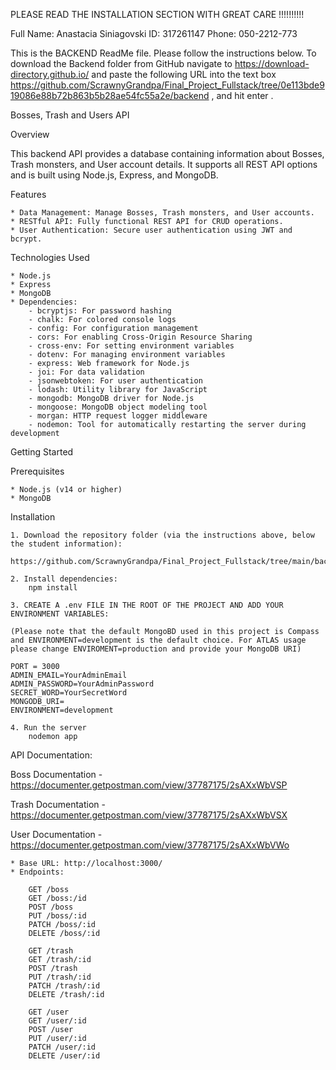 PLEASE READ THE INSTALLATION SECTION WITH GREAT CARE !!!!!!!!!!

Full Name: Anastacia Siniagovski 
ID: 317261147 
Phone: 050-2212-773

This is the BACKEND ReadMe file. Please follow the instructions below.
To download the Backend folder from GitHub navigate to https://download-directory.github.io/ and paste the following URL into the text box https://github.com/ScrawnyGrandpa/Final_Project_Fullstack/tree/0e113bde919086e88b72b863b5b28ae54fc55a2e/backend , and hit enter .

Bosses, Trash and Users API

Overview

This backend API provides a database containing information about Bosses, Trash monsters, and User account details. It supports all REST API options and is built using Node.js, Express, and MongoDB.

Features

    * Data Management: Manage Bosses, Trash monsters, and User accounts.
    * RESTful API: Fully functional REST API for CRUD operations.
    * User Authentication: Secure user authentication using JWT and bcrypt.

Technologies Used

    * Node.js
    * Express
    * MongoDB
    * Dependencies:
        - bcryptjs: For password hashing
        - chalk: For colored console logs
        - config: For configuration management
        - cors: For enabling Cross-Origin Resource Sharing
        - cross-env: For setting environment variables
        - dotenv: For managing environment variables
        - express: Web framework for Node.js
        - joi: For data validation
        - jsonwebtoken: For user authentication
        - lodash: Utility library for JavaScript
        - mongodb: MongoDB driver for Node.js
        - mongoose: MongoDB object modeling tool
        - morgan: HTTP request logger middleware
        - nodemon: Tool for automatically restarting the server during development

Getting Started

Prerequisites

    * Node.js (v14 or higher)
    * MongoDB

Installation

    1. Download the repository folder (via the instructions above, below the student information):
        https://github.com/ScrawnyGrandpa/Final_Project_Fullstack/tree/main/backend

    2. Install dependencies:
        npm install

    3. CREATE A .env FILE IN THE ROOT OF THE PROJECT AND ADD YOUR ENVIRONMENT VARIABLES:

    (Please note that the default MongoBD used in this project is Compass and ENVIRONMENT=development is the default choice. For ATLAS usage please change ENVIROMENT=production and provide your MongoDB URI) 

    PORT = 3000
    ADMIN_EMAIL=YourAdminEmail
    ADMIN_PASSWORD=YourAdminPassword
    SECRET_WORD=YourSecretWord
    MONGODB_URI=
    ENVIRONMENT=development

    4. Run the server
        nodemon app

API Documentation:

Boss Documentation - https://documenter.getpostman.com/view/37787175/2sAXxWbVSP

Trash Documentation - https://documenter.getpostman.com/view/37787175/2sAXxWbVSX

User Documentation - https://documenter.getpostman.com/view/37787175/2sAXxWbVWo

    * Base URL: http://localhost:3000/
    * Endpoints:

        GET /boss
        GET /boss:/id
        POST /boss
        PUT /boss/:id
        PATCH /boss/:id
        DELETE /boss/:id

        GET /trash
        GET /trash/:id
        POST /trash
        PUT /trash/:id
        PATCH /trash/:id
        DELETE /trash/:id

        GET /user
        GET /user/:id
        POST /user
        PUT /user/:id
        PATCH /user/:id
        DELETE /user/:id